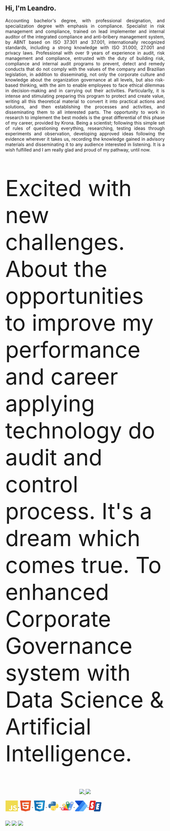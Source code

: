 ## Hi, I'm Leandro. 
<p align="justify">
Accounting bachelor's degree, with professional designation, and specialization degree with emphasis in compliance. Specialist in risk management and compliance, trained on lead implementer and internal auditor of the integrated compliance and anti-bribery management system, by ABNT based on ISO 37.301 and 37.001, internationally recognized standards, including a strong knowledge with ISO 31.000, 27.001 and privacy laws.
Professional with over 9 years of experience in audit, risk management and compliance, entrusted with the duty of building risk, compliance and internal audit programs to prevent, detect and remedy conducts that do not comply with the values of the company and Brazilian legislation, in addition to disseminatig, not only the corporate culture and knowledge about the organization governance at all levels, but also risk-based thinking, with the aim to enable employees to face ethical dilemmas in decision-making and in carrying out their activities. 
Particularlly, it is intense and stimulating preparing this program to protect and create value, writing all this theoretical material to convert it into practical actions and solutions, and then establishing the processes and activities, and disseminating them to all interested parts.
The opportunity to work in research to implement the best models is the great differential of this phase of my career, provided by Krona. Being a scientist; following this simple set of rules of questioning everything, researching, testing ideas through experiments and observation, developing approved ideas following the evidence wherever it takes us, recording the knowledge gained in advisory materials and disseminating it to any audience interested in listening. It is a wish fulfilled and I am really glad and proud of my pathway, until now.
</p>
<p style="font-size: 5em"> Excited with new challenges. About the opportunities to improve my performance and career applying technology do audit and control process. It's a dream which comes true. To enhanced Corporate Governance system with Data Science & Artificial Intelligence. </p>
<div align="center">
  <a href="https://github.com/lopesleandro">
  <img height="180em" src="https://github-readme-stats.vercel.app/api?username=lopesleandro&show_icons=true&theme=onedark&include_all_commits=true&count_private=true"/>
  <img height="180em" src="https://github-readme-stats.vercel.app/api/top-langs/?username=lopesleandro&layout=compact&langs_count=7&theme=onedark"/>
</div>
<div></div>
<div style="display: inline_block"><br>
  <img align="center" alt="JS" height="35" width="40" src="https://raw.githubusercontent.com/devicons/devicon/master/icons/javascript/javascript-plain.svg">
  <img align="center" alt="HTML" height="35" width="40" src="https://raw.githubusercontent.com/devicons/devicon/master/icons/html5/html5-original.svg">
  <img align="center" alt="CSS" height="35" width="40" src="https://raw.githubusercontent.com/devicons/devicon/master/icons/css3/css3-original.svg">
  <img align="center" alt="Python" height="35" width="40" src="https://raw.githubusercontent.com/devicons/devicon/master/icons/python/python-original.svg">
  <img align="center" alt="Google AppScript" height="35" width="40" src="GAS.png">
  <img align="center" alt="Power Automate" height="35" width="40" src="PA.png">
  <img align="center" alt="SoftExpert" height="35" width="40" src="se.png"/>
</div>
  
  ##
 
<div> 

  <a href="https://www.instagram.com/leandro_._lopes/" target="_blank"><img src="https://img.shields.io/badge/-Instagram-%23E4405F?style=for-the-badge&logo=instagram&logoColor=white" target="_blank"></a>
  <a href = "mailto:ukhacb@icloud.com"><img src="https://img.shields.io/badge/-Gmail-%23333?style=for-the-badge&logo=gmail&logoColor=white" target="_blank"></a>
  <a href="https://www.linkedin.com/in/lopesgrcconsultant" target="_blank"><img src="https://img.shields.io/badge/-LinkedIn-%230077B5?style=for-the-badge&logo=linkedin&logoColor=white" target="_blank"></a>
</div>

